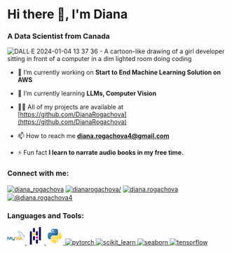 <h1 align="left">Hi there 👋,  I'm Diana</h1>
<h3 align="left">A Data Scientist from Canada</h3>

![DALL·E 2024-01-04 13 37 36 - A cartoon-like drawing of a girl developer sitting in front of a computer in a dim lighted room doing coding   ](https://github.com/DianaRogachova/DianaRogachova/assets/130624149/ad2a558e-0f54-43e4-9aef-3c5b6036831d)

- 🔭 I’m currently working on **Start to End Machine Learning Solution on AWS**

- 🌱 I’m currently learning **LLMs, Computer Vision**

- 👨‍💻 All of my projects are available at [https://github.com/DianaRogachova](https://github.com/DianaRogachova)

- 📫 How to reach me **diana.rogachova4@gmail.com**

- ⚡ Fun fact **I learn to narrate audio books in my free time.**

<h3 align="left">Connect with me:</h3>
<p align="left">
<a href="https://twitter.com/diana_rogachova" target="blank"><img align="center" src="https://raw.githubusercontent.com/rahuldkjain/github-profile-readme-generator/master/src/images/icons/Social/twitter.svg" alt="diana_rogachova" height="30" width="40" /></a>
<a href="https://linkedin.com/in/dianarogachova/" target="blank"><img align="center" src="https://raw.githubusercontent.com/rahuldkjain/github-profile-readme-generator/master/src/images/icons/Social/linked-in-alt.svg" alt="dianarogachova/" height="30" width="40" /></a>
<a href="https://instagram.com/diana.rogachova" target="blank"><img align="center" src="https://raw.githubusercontent.com/rahuldkjain/github-profile-readme-generator/master/src/images/icons/Social/instagram.svg" alt="diana.rogachova" height="30" width="40" /></a>
<a href="https://medium.com/@diana.rogachova4" target="blank"><img align="center" src="https://raw.githubusercontent.com/rahuldkjain/github-profile-readme-generator/master/src/images/icons/Social/medium.svg" alt="@diana.rogachova4" height="30" width="40" /></a>
</p>

<h3 align="left">Languages and Tools:</h3>
<p align="left"> <a href="https://www.mysql.com/" target="_blank" rel="noreferrer"> <img src="https://raw.githubusercontent.com/devicons/devicon/master/icons/mysql/mysql-original-wordmark.svg" alt="mysql" width="40" height="40"/> </a> <a href="https://pandas.pydata.org/" target="_blank" rel="noreferrer"> <img src="https://raw.githubusercontent.com/devicons/devicon/2ae2a900d2f041da66e950e4d48052658d850630/icons/pandas/pandas-original.svg" alt="pandas" width="40" height="40"/> </a> <a href="https://www.python.org" target="_blank" rel="noreferrer"> <img src="https://raw.githubusercontent.com/devicons/devicon/master/icons/python/python-original.svg" alt="python" width="40" height="40"/> </a> <a href="https://pytorch.org/" target="_blank" rel="noreferrer"> <img src="https://www.vectorlogo.zone/logos/pytorch/pytorch-icon.svg" alt="pytorch" width="40" height="40"/> </a> <a href="https://scikit-learn.org/" target="_blank" rel="noreferrer"> <img src="https://upload.wikimedia.org/wikipedia/commons/0/05/Scikit_learn_logo_small.svg" alt="scikit_learn" width="40" height="40"/> </a> <a href="https://seaborn.pydata.org/" target="_blank" rel="noreferrer"> <img src="https://seaborn.pydata.org/_images/logo-mark-lightbg.svg" alt="seaborn" width="40" height="40"/> </a> <a href="https://www.tensorflow.org" target="_blank" rel="noreferrer"> <img src="https://www.vectorlogo.zone/logos/tensorflow/tensorflow-icon.svg" alt="tensorflow" width="40" height="40"/> </a> </p>


